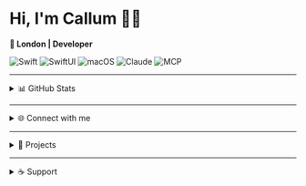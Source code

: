 # Hi, I'm Callum 👋🏻  

**📍 London | Developer**

<p align="center">
  
![Swift](https://img.shields.io/badge/-Swift-FA7343?style=flat-square&logo=swift&logoColor=white) 
![SwiftUI](https://img.shields.io/badge/-SwiftUI-0062D3?style=flat-square&logo=swift&logoColor=white) 
![macOS](https://img.shields.io/badge/-macOS-000000?style=flat-square&logo=apple&logoColor=white) 
![Claude](https://img.shields.io/badge/-Claude-000000?style=flat-square&logo=anthropic&logoColor=white) 
![MCP](https://img.shields.io/badge/-MCP-FF6B6B?style=flat-square&logo=protocol&logoColor=white)

</p>

---

<details>
  <summary>📊 GitHub Stats</summary>
  <br/>

  ### Profile Summary
  ![Profile Summary](http://github-profile-summary-cards.vercel.app/api/cards/profile-details?username=0xatrilla&theme=rose_pine)
  <br/><br/>

  ### Languages Across Repos
  <img src="https://github-profile-summary-cards.vercel.app/api/cards/repos-per-language?username=0xatrilla&theme=rose_pine" alt="Languages by repo" />
  <img src="https://github-profile-summary-cards.vercel.app/api/cards/most-commit-language?username=0xatrilla&theme=rose_pine" alt="Languages by commits" />
  <br/><br/>

  ### Contribution Graph
  <img src="https://github-readme-activity-graph.vercel.app/graph?username=0xatrilla&theme=dracula&hide_border=true&area=true" alt="Contribution Graph" />

</details>

---

<details>
  <summary>🌐 Connect with me</summary>
  <br/>
  <a href="https://x.com/acxtrila">
    <img src="https://img.shields.io/badge/Twitter-1DA1F2?style=for-the-badge&logo=twitter&logoColor=white" alt="Twitter" />
  </a>
  <a href="https://mastodon.social/@acxtrilla">
    <img src="https://img.shields.io/badge/Mastodon-6364FF?style=for-the-badge&logo=Mastodon&logoColor=white" alt="Mastodon" />
  </a>
  <a href="https://bsky.app/profile/acxtrilla.xyz">
    <img src="https://img.shields.io/badge/Bluesky-0285FF?logo=bluesky&logoColor=fff&style=for-the-badge" alt="Bluesky" />
  </a>
  <a href="https://www.threads.com/@acxtrilla">
    <img src="https://img.shields.io/badge/Threads-000000?style=for-the-badge&logo=Threads&logoColor=white" alt="Threads" />
  </a>
</details>

---

<details>
  <summary>🚀 Projects</summary>
  <br/>

  ### [Horizon](https://github.com/0xatrilla/LiquidSky)  
  A Bluesky client for iOS  
  ![Stars](https://img.shields.io/github/stars/0xatrilla/LiquidSky?style=social)  
  ![Language](https://img.shields.io/github/languages/top/0xatrilla/LiquidSky?color=blue)  
  ![Last Commit](https://img.shields.io/github/last-commit/0xatrilla/LiquidSky?color=green)  

  ---

  ### [Repo Radar](https://github.com/0xatrilla/Repo-Radar)  
  A macOS menu bar tool for tracking GitHub repo activity  
  ![Stars](https://img.shields.io/github/stars/0xatrilla/Repo-Radar?style=social)  
  ![Language](https://img.shields.io/github/languages/top/0xatrilla/Repo-Radar?color=blue)  
  ![Last Commit](https://img.shields.io/github/last-commit/0xatrilla/Repo-Radar?color=green)  

</details>

---

<details>
  <summary>☕ Support</summary>
  <br/>
  <a href="https://www.buymeacoffee.com/acxtrilla" target="_blank">
    <img src="https://cdn.buymeacoffee.com/buttons/v2/default-blue.png" alt="Buy Me A Coffee" height="40" />
  </a>
  <br/><br/>
  <a href="https://ko-fi.com/S6S71JSYII">
    <img src="https://ko-fi.com/img/githubbutton_sm.svg" alt="ko-fi" />
  </a>
</details>
